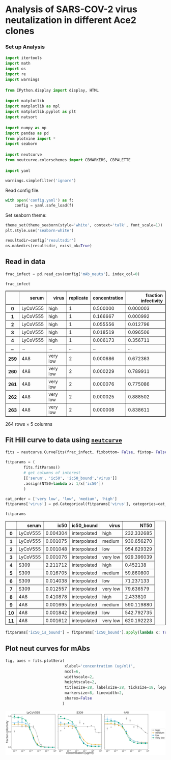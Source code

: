 # Analysis of SARS-COV-2 virus neutalization in different Ace2 clones

### Set up Analysis


```python
import itertools
import math
import os
import re
import warnings

from IPython.display import display, HTML

import matplotlib
import matplotlib as mpl
import matplotlib.pyplot as plt
import natsort

import numpy as np
import pandas as pd
from plotnine import *
import seaborn

import neutcurve
from neutcurve.colorschemes import CBMARKERS, CBPALETTE

import yaml
```


```python
warnings.simplefilter('ignore')
```

Read config file.


```python
with open('config.yaml') as f:
    config = yaml.safe_load(f)
```

Set seaborn theme:


```python
theme_set(theme_seaborn(style='white', context='talk', font_scale=1))
plt.style.use('seaborn-white')
```


```python
resultsdir=config['resultsdir']
os.makedirs(resultsdir, exist_ok=True)
```

## Read in data


```python
frac_infect = pd.read_csv(config['mAb_neuts'], index_col=0)
```


```python
frac_infect
```




<div>
<style scoped>
    .dataframe tbody tr th:only-of-type {
        vertical-align: middle;
    }

    .dataframe tbody tr th {
        vertical-align: top;
    }

    .dataframe thead th {
        text-align: right;
    }
</style>
<table border="1" class="dataframe">
  <thead>
    <tr style="text-align: right;">
      <th></th>
      <th>serum</th>
      <th>virus</th>
      <th>replicate</th>
      <th>concentration</th>
      <th>fraction infectivity</th>
    </tr>
  </thead>
  <tbody>
    <tr>
      <th>0</th>
      <td>LyCoV555</td>
      <td>high</td>
      <td>1</td>
      <td>0.500000</td>
      <td>0.000003</td>
    </tr>
    <tr>
      <th>1</th>
      <td>LyCoV555</td>
      <td>high</td>
      <td>1</td>
      <td>0.166667</td>
      <td>0.000992</td>
    </tr>
    <tr>
      <th>2</th>
      <td>LyCoV555</td>
      <td>high</td>
      <td>1</td>
      <td>0.055556</td>
      <td>0.012796</td>
    </tr>
    <tr>
      <th>3</th>
      <td>LyCoV555</td>
      <td>high</td>
      <td>1</td>
      <td>0.018519</td>
      <td>0.096506</td>
    </tr>
    <tr>
      <th>4</th>
      <td>LyCoV555</td>
      <td>high</td>
      <td>1</td>
      <td>0.006173</td>
      <td>0.356711</td>
    </tr>
    <tr>
      <th>...</th>
      <td>...</td>
      <td>...</td>
      <td>...</td>
      <td>...</td>
      <td>...</td>
    </tr>
    <tr>
      <th>259</th>
      <td>4A8</td>
      <td>very low</td>
      <td>2</td>
      <td>0.000686</td>
      <td>0.672363</td>
    </tr>
    <tr>
      <th>260</th>
      <td>4A8</td>
      <td>very low</td>
      <td>2</td>
      <td>0.000229</td>
      <td>0.789911</td>
    </tr>
    <tr>
      <th>261</th>
      <td>4A8</td>
      <td>very low</td>
      <td>2</td>
      <td>0.000076</td>
      <td>0.775086</td>
    </tr>
    <tr>
      <th>262</th>
      <td>4A8</td>
      <td>very low</td>
      <td>2</td>
      <td>0.000025</td>
      <td>0.888502</td>
    </tr>
    <tr>
      <th>263</th>
      <td>4A8</td>
      <td>very low</td>
      <td>2</td>
      <td>0.000008</td>
      <td>0.838611</td>
    </tr>
  </tbody>
</table>
<p>264 rows × 5 columns</p>
</div>



## Fit Hill curve to data using [`neutcurve`](https://jbloomlab.github.io/neutcurve/)


```python
fits = neutcurve.CurveFits(frac_infect, fixbottom= False, fixtop= False)
```


```python
fitparams = (
        fits.fitParams()
        # get columns of interest
        [['serum', 'ic50', 'ic50_bound','virus']]
        .assign(NT50=lambda x: 1/x['ic50'])        
        )
```


```python
cat_order = ['very low', 'low', 'medium', 'high']
fitparams['virus'] = pd.Categorical(fitparams['virus'], categories=cat_order, ordered=True)
```


```python
fitparams
```




<div>
<style scoped>
    .dataframe tbody tr th:only-of-type {
        vertical-align: middle;
    }

    .dataframe tbody tr th {
        vertical-align: top;
    }

    .dataframe thead th {
        text-align: right;
    }
</style>
<table border="1" class="dataframe">
  <thead>
    <tr style="text-align: right;">
      <th></th>
      <th>serum</th>
      <th>ic50</th>
      <th>ic50_bound</th>
      <th>virus</th>
      <th>NT50</th>
    </tr>
  </thead>
  <tbody>
    <tr>
      <th>0</th>
      <td>LyCoV555</td>
      <td>0.004304</td>
      <td>interpolated</td>
      <td>high</td>
      <td>232.332685</td>
    </tr>
    <tr>
      <th>1</th>
      <td>LyCoV555</td>
      <td>0.001075</td>
      <td>interpolated</td>
      <td>medium</td>
      <td>930.656270</td>
    </tr>
    <tr>
      <th>2</th>
      <td>LyCoV555</td>
      <td>0.001048</td>
      <td>interpolated</td>
      <td>low</td>
      <td>954.629329</td>
    </tr>
    <tr>
      <th>3</th>
      <td>LyCoV555</td>
      <td>0.001076</td>
      <td>interpolated</td>
      <td>very low</td>
      <td>929.396039</td>
    </tr>
    <tr>
      <th>4</th>
      <td>S309</td>
      <td>2.211712</td>
      <td>interpolated</td>
      <td>high</td>
      <td>0.452138</td>
    </tr>
    <tr>
      <th>5</th>
      <td>S309</td>
      <td>0.016705</td>
      <td>interpolated</td>
      <td>medium</td>
      <td>59.860800</td>
    </tr>
    <tr>
      <th>6</th>
      <td>S309</td>
      <td>0.014038</td>
      <td>interpolated</td>
      <td>low</td>
      <td>71.237133</td>
    </tr>
    <tr>
      <th>7</th>
      <td>S309</td>
      <td>0.012557</td>
      <td>interpolated</td>
      <td>very low</td>
      <td>79.636579</td>
    </tr>
    <tr>
      <th>8</th>
      <td>4A8</td>
      <td>0.410878</td>
      <td>interpolated</td>
      <td>high</td>
      <td>2.433810</td>
    </tr>
    <tr>
      <th>9</th>
      <td>4A8</td>
      <td>0.001695</td>
      <td>interpolated</td>
      <td>medium</td>
      <td>590.119880</td>
    </tr>
    <tr>
      <th>10</th>
      <td>4A8</td>
      <td>0.001842</td>
      <td>interpolated</td>
      <td>low</td>
      <td>542.792735</td>
    </tr>
    <tr>
      <th>11</th>
      <td>4A8</td>
      <td>0.001612</td>
      <td>interpolated</td>
      <td>very low</td>
      <td>620.192223</td>
    </tr>
  </tbody>
</table>
</div>




```python
fitparams['ic50_is_bound'] = fitparams['ic50_bound'].apply(lambda x: True if x!='interpolated' else False)

```

## Plot neut curves for mAbs


```python
fig, axes = fits.plotSera(
                          xlabel='concentration (ug/ml)',
                          ncol=6,
                          widthscale=2,
                          heightscale=2,
                          titlesize=28, labelsize=28, ticksize=18, legendfontsize=24, yticklocs=[0,0.5,1],
                          markersize=8, linewidth=2,
                          sharex=False
                         )
```


    
![png](virus_neutralization_mAbs_files/virus_neutralization_mAbs_19_0.png)
    



```python

```
